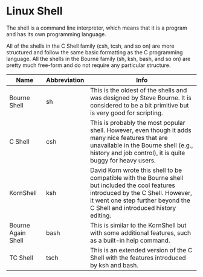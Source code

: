 # Linux Shell

The shell is a command line interpreter, which means that it is a program and has its own programming language.

All of the shells in the C Shell family (csh, tcsh, and so on) are more structured and follow the same basic formatting as the C programming language. All the shells in the Bourne family (sh, ksh, bash, and so on) are pretty much free-form and do not require any particular structure.

| Name | Abbreviation | Info |
| ---- | ------------ | ---- |
|Bourne Shell | sh | This is the oldest of the shells and was designed by Steve Bourne. It is considered to be a bit primitive but is very good for scripting. |
| C Shell |	csh | This is probably the most popular shell. However, even though it adds many nice features that are unavailable in the Bourne shell (e.g., history and job control), it is quite buggy for heavy users. |
| KornShell | ksh | David Korn wrote this shell to be compatible with the Bourne shell but included the cool features introduced by the C Shell. However, it went one step further beyond the C Shell and introduced history editing. |
| Bourne Again Shell | bash | This is similar to the KornShell but with some additional features, such as a built-in help command. |
| TC Shell | tsch |	This is an extended version of the C Shell with the features introduced by ksh and bash. |
